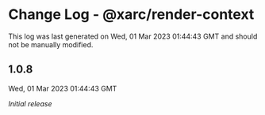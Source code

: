 # Change Log - @xarc/render-context

This log was last generated on Wed, 01 Mar 2023 01:44:43 GMT and should not be manually modified.

## 1.0.8
Wed, 01 Mar 2023 01:44:43 GMT

_Initial release_


